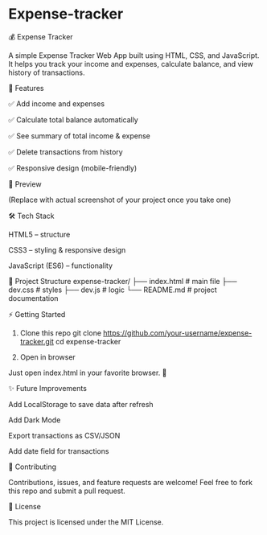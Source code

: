 # Expense-tracker
💰 Expense Tracker

A simple Expense Tracker Web App built using HTML, CSS, and JavaScript.
It helps you track your income and expenses, calculate balance, and view history of transactions.

🚀 Features

✅ Add income and expenses

✅ Calculate total balance automatically

✅ See summary of total income & expense

✅ Delete transactions from history

✅ Responsive design (mobile-friendly)

📸 Preview


(Replace with actual screenshot of your project once you take one)

🛠️ Tech Stack

HTML5 – structure

CSS3 – styling & responsive design

JavaScript (ES6) – functionality

📂 Project Structure
expense-tracker/
 ├── index.html    # main file
 ├── dev.css       # styles
 ├── dev.js        # logic
 └── README.md     # project documentation

⚡ Getting Started
1. Clone this repo
git clone https://github.com/your-username/expense-tracker.git
cd expense-tracker

2. Open in browser

Just open index.html in your favorite browser. 🚀

✨ Future Improvements

 Add LocalStorage to save data after refresh

 Add Dark Mode

 Export transactions as CSV/JSON

 Add date field for transactions

🤝 Contributing

Contributions, issues, and feature requests are welcome!
Feel free to fork this repo and submit a pull request.

📜 License

This project is licensed under the MIT License.
